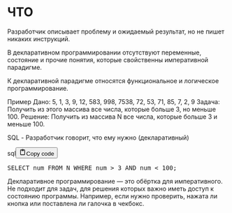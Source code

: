 <h1>ЧТО</h1>
<p>Разработчик описывает проблему и ожидаемый результат, но не пишет никаких инструкций.</p>
<p>В декларативном программировании отсутствуют переменные,
состояние и прочие понятия, которые свойственны императивной парадигме.</p>
<p>К декларативной парадигме относятся функциональное и логическое программирование.</p>
<p>Пример
Дано:    5, 1, 3, 9, 12, 583, 998, 7538, 72, 53, 71, 85, 7, 2, 9
Задача:  Получить из этого массива все числа, которые больше 3, но меньше 100.
Решение: Получить из массива N все числа, которые больше 3 и меньше 100.</p>
<p>SQL - Разработчик говорит, что ему нужно (декларативный)</p>
<div class="code_element"><div class="lang_line"><text>sql</text><button class="copy_code_button" onclick="CopyCode(this)"><svg style="width: 1.2em;height: 1.2em;" aria-hidden="true" xmlns="http://www.w3.org/2000/svg" fill="none" viewBox="0 0 24 24"><path stroke="currentColor" stroke-linecap="round" stroke-linejoin="round" stroke-width="2" d="M15 4h3a1 1 0 0 1 1 1v15a1 1 0 0 1-1 1H6a1 1 0 0 1-1-1V5a1 1 0 0 1 1-1h3m0 3h6m-5-4v4h4V3h-4Z"/></svg><text class="unselectable">Copy code</text></button></div><div class="code language-sql"><div class="highlight"><pre><span></span><span class="k">SELECT</span><span class="w"> </span><span class="n">num</span><span class="w"> </span><span class="k">FROM</span><span class="w"> </span><span class="n">N</span><span class="w"> </span><span class="k">WHERE</span><span class="w"> </span><span class="n">num</span><span class="w"> </span><span class="o">&gt;</span><span class="w"> </span><span class="mi">3</span><span class="w"> </span><span class="k">AND</span><span class="w"> </span><span class="n">num</span><span class="w"> </span><span class="o">&lt;</span><span class="w"> </span><span class="mi">100</span><span class="p">;</span>
</pre></div></div></div>
<p>Декларативное программирование — это обёртка для императивного.
Не подходит для задач, для решения которых важно иметь доступ к состоянию программы.
Например, если нужно проверить, нажата ли кнопка или поставлена ли галочка в чекбокс.</p>